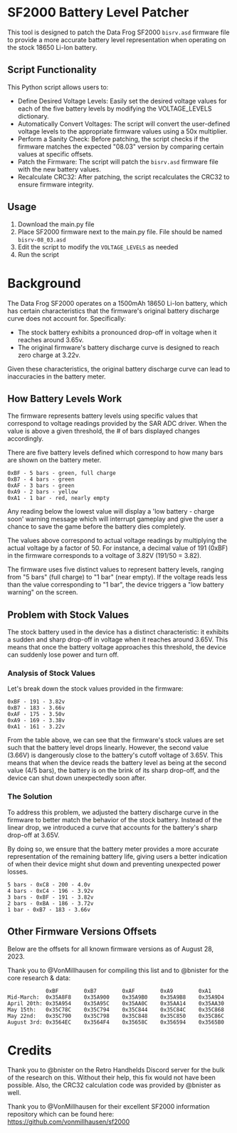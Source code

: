 # SF2000 Battery Level Patcher
This tool is designed to patch the Data Frog SF2000 `bisrv.asd` firmware file to provide a more accurate battery level representation when operating on the stock 18650 Li-Ion battery.

## Script Functionality

This Python script allows users to:

- Define Desired Voltage Levels: Easily set the desired voltage values for each of the five battery levels by modifying the VOLTAGE_LEVELS dictionary.
- Automatically Convert Voltages: The script will convert the user-defined voltage levels to the appropriate firmware values using a 50x multiplier.
- Perform a Sanity Check: Before patching, the script checks if the firmware matches the expected "08.03" version by comparing certain values at specific offsets.
- Patch the Firmware: The script will patch the `bisrv.asd` firmware file with the new battery values.
- Recalculate CRC32: After patching, the script recalculates the CRC32 to ensure firmware integrity.

## Usage

1. Download the main.py file
2. Place SF2000 firmware next to the main.py file. File should be named `bisrv-08_03.asd`
3. Edit the script to modify the `VOLTAGE_LEVELS` as needed
4. Run the script


# Background

The Data Frog SF2000 operates on a 1500mAh 18650 Li-Ion battery, which has certain characteristics that the firmware's original battery discharge curve does not account for. Specifically:

- The stock battery exhibits a pronounced drop-off in voltage when it reaches around 3.65v.
- The original firmware's battery discharge curve is designed to reach zero charge at 3.22v.

Given these characteristics, the original battery discharge curve can lead to inaccuracies in the battery meter.

## How Battery Levels Work

The firmware represents battery levels using specific values that correspond to voltage readings provided by the SAR ADC driver. When the value is above a given threshold, the # of bars displayed changes accordingly. 

There are five battery levels defined which correspond to how many bars are shown on the battery meter.

```
0xBF - 5 bars - green, full charge
0xB7 - 4 bars - green
0xAF - 3 bars - green
0xA9 - 2 bars - yellow
0xA1 - 1 bar - red, nearly empty
```

Any reading below the lowest value will display a 'low battery - charge soon' warning message which will interrupt gameplay and give the user a chance to save the game before the battery dies completely.

The values above correspond to actual voltage readings by multiplying the actual voltage by a factor of 50. For instance, a decimal value of 191 (0xBF) in the firmware corresponds to a voltage of 3.82V (191/50 = 3.82).

The firmware uses five distinct values to represent battery levels, ranging from "5 bars" (full charge) to "1 bar" (near empty). If the voltage reads less than the value corresponding to "1 bar", the device triggers a "low battery warning" on the screen.

## Problem with Stock Values

The stock battery used in the device has a distinct characteristic: it exhibits a sudden and sharp drop-off in voltage when it reaches around 3.65V. This means that once the battery voltage approaches this threshold, the device can suddenly lose power and turn off.

### Analysis of Stock Values
Let's break down the stock values provided in the firmware:

```
0xBF - 191 - 3.82v
0xB7 - 183 - 3.66v
0xAF - 175 - 3.50v
0xA9 - 169 - 3.38v
0xA1 - 161 - 3.22v
```

From the table above, we can see that the firmware's stock values are set such that the battery level drops linearly. However, the second value (3.66V) is dangerously close to the battery's cutoff voltage of 3.65V. This means that when the device reads the battery level as being at the second value (4/5 bars), the battery is on the brink of its sharp drop-off, and the device can shut down unexpectedly soon after.

### The Solution

To address this problem, we adjusted the battery discharge curve in the firmware to better match the behavior of the stock battery. Instead of the linear drop, we introduced a curve that accounts for the battery's sharp drop-off at 3.65V.

By doing so, we ensure that the battery meter provides a more accurate representation of the remaining battery life, giving users a better indication of when their device might shut down and preventing unexpected power losses.

```
5 bars - 0xC8 - 200 - 4.0v
4 bars - 0xC4 - 196 - 3.92v
3 bars - 0xBF - 191 - 3.82v
2 bars - 0xBA - 186 - 3.72v
1 bar - 0xB7 - 183 - 3.66v
```

## Other Firmware Versions Offsets

Below are the offsets for all known firmware versions as of August 28, 2023.  

Thank you to @VonMillhausen for compiling this list and to @bnister for the core research & data:

```
            0xBF        0xB7        0xAF        0xA9        0xA1
Mid-March:  0x35A8F8    0x35A900    0x35A9B0    0x35A9B8    0x35A9D4
April 20th: 0x35A954    0x35A95C    0x35AA0C    0x35AA14    0x35AA30
May 15th:   0x35C78C    0x35C794    0x35C844    0x35C84C    0x35C868
May 22nd:   0x35C790    0x35C798    0x35C848    0x35C850    0x35C86C
August 3rd: 0x3564EC    0x3564F4    0x35658C    0x356594    0x3565B0
```

# Credits

Thank you to @bnister on the Retro Handhelds Discord server for the bulk of the research on this. Without their help, this fix would not have been possible. Also, the CRC32 calculation code  was provided by @bnister as well.

Thank you to @VonMillhausen for their excellent SF2000 information repository which can be found here: https://github.com/vonmillhausen/sf2000


